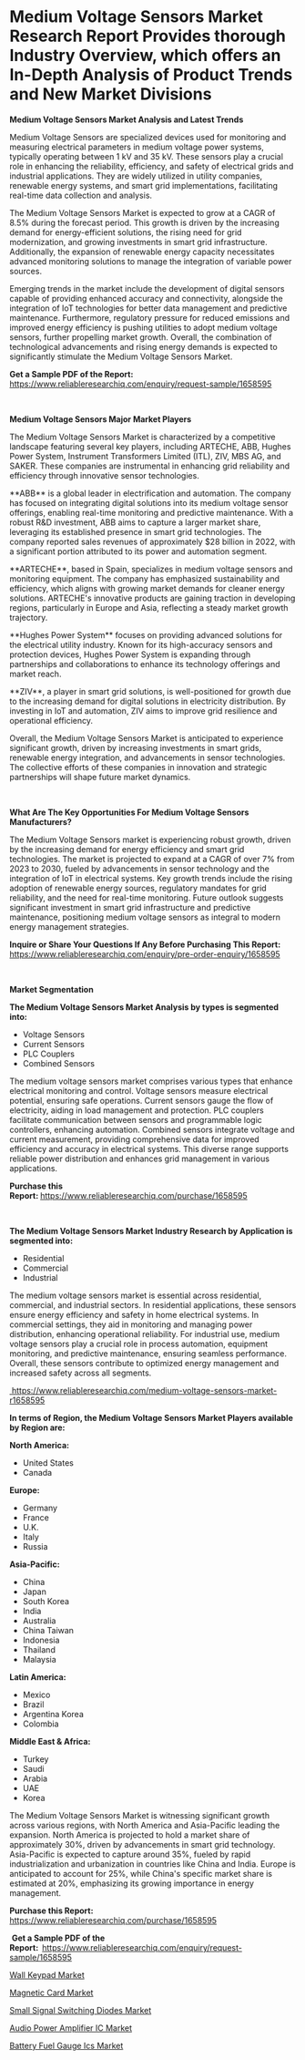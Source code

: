 <p><h1>Medium Voltage Sensors Market Research Report Provides thorough Industry Overview, which offers an In-Depth Analysis of Product Trends and New Market Divisions</h1></p><p><strong>Medium Voltage Sensors Market Analysis and Latest Trends</strong></p>
<p><p>Medium Voltage Sensors are specialized devices used for monitoring and measuring electrical parameters in medium voltage power systems, typically operating between 1 kV and 35 kV. These sensors play a crucial role in enhancing the reliability, efficiency, and safety of electrical grids and industrial applications. They are widely utilized in utility companies, renewable energy systems, and smart grid implementations, facilitating real-time data collection and analysis.</p><p>The Medium Voltage Sensors Market is expected to grow at a CAGR of 8.5% during the forecast period. This growth is driven by the increasing demand for energy-efficient solutions, the rising need for grid modernization, and growing investments in smart grid infrastructure. Additionally, the expansion of renewable energy capacity necessitates advanced monitoring solutions to manage the integration of variable power sources. </p><p>Emerging trends in the market include the development of digital sensors capable of providing enhanced accuracy and connectivity, alongside the integration of IoT technologies for better data management and predictive maintenance. Furthermore, regulatory pressure for reduced emissions and improved energy efficiency is pushing utilities to adopt medium voltage sensors, further propelling market growth. Overall, the combination of technological advancements and rising energy demands is expected to significantly stimulate the Medium Voltage Sensors Market.</p></p>
<p><strong>Get a Sample PDF of the Report:&nbsp;</strong> <a href="https://www.reliableresearchiq.com/enquiry/request-sample/1658595?utm_campaign=1129&utm_medium=2&utm_source=Github&utm_content=ia&utm_term=06042025&utm_id=medium-voltage-sensors">https://www.reliableresearchiq.com/enquiry/request-sample/1658595</a></p>
<p>&nbsp;</p>
<p><strong>Medium Voltage Sensors Major Market Players</strong></p>
<p><p>The Medium Voltage Sensors Market is characterized by a competitive landscape featuring several key players, including ARTECHE, ABB, Hughes Power System, Instrument Transformers Limited (ITL), ZIV, MBS AG, and SAKER. These companies are instrumental in enhancing grid reliability and efficiency through innovative sensor technologies.</p><p>**ABB** is a global leader in electrification and automation. The company has focused on integrating digital solutions into its medium voltage sensor offerings, enabling real-time monitoring and predictive maintenance. With a robust R&D investment, ABB aims to capture a larger market share, leveraging its established presence in smart grid technologies. The company reported sales revenues of approximately $28 billion in 2022, with a significant portion attributed to its power and automation segment.</p><p>**ARTECHE**, based in Spain, specializes in medium voltage sensors and monitoring equipment. The company has emphasized sustainability and efficiency, which aligns with growing market demands for cleaner energy solutions. ARTECHE's innovative products are gaining traction in developing regions, particularly in Europe and Asia, reflecting a steady market growth trajectory. </p><p>**Hughes Power System** focuses on providing advanced solutions for the electrical utility industry. Known for its high-accuracy sensors and protection devices, Hughes Power System is expanding through partnerships and collaborations to enhance its technology offerings and market reach.</p><p>**ZIV**, a player in smart grid solutions, is well-positioned for growth due to the increasing demand for digital solutions in electricity distribution. By investing in IoT and automation, ZIV aims to improve grid resilience and operational efficiency.</p><p>Overall, the Medium Voltage Sensors Market is anticipated to experience significant growth, driven by increasing investments in smart grids, renewable energy integration, and advancements in sensor technologies. The collective efforts of these companies in innovation and strategic partnerships will shape future market dynamics.</p></p>
<p>&nbsp;</p>
<p><strong>What Are The Key Opportunities For Medium Voltage Sensors Manufacturers?</strong></p>
<p><p>The Medium Voltage Sensors market is experiencing robust growth, driven by the increasing demand for energy efficiency and smart grid technologies. The market is projected to expand at a CAGR of over 7% from 2023 to 2030, fueled by advancements in sensor technology and the integration of IoT in electrical systems. Key growth trends include the rising adoption of renewable energy sources, regulatory mandates for grid reliability, and the need for real-time monitoring. Future outlook suggests significant investment in smart grid infrastructure and predictive maintenance, positioning medium voltage sensors as integral to modern energy management strategies.</p></p>
<p><strong>Inquire or Share Your Questions If Any Before Purchasing This Report:</strong> <a href="https://www.reliableresearchiq.com/enquiry/pre-order-enquiry/1658595?utm_campaign=1129&utm_medium=2&utm_source=Github&utm_content=ia&utm_term=06042025&utm_id=medium-voltage-sensors">https://www.reliableresearchiq.com/enquiry/pre-order-enquiry/1658595</a></p>
<p>&nbsp;</p>
<p><strong>Market Segmentation</strong></p>
<p><strong>The Medium Voltage Sensors Market Analysis by types is segmented into:</strong></p>
<p><ul><li>Voltage Sensors</li><li>Current Sensors</li><li>PLC Couplers</li><li>Combined Sensors</li></ul></p>
<p><p>The medium voltage sensors market comprises various types that enhance electrical monitoring and control. Voltage sensors measure electrical potential, ensuring safe operations. Current sensors gauge the flow of electricity, aiding in load management and protection. PLC couplers facilitate communication between sensors and programmable logic controllers, enhancing automation. Combined sensors integrate voltage and current measurement, providing comprehensive data for improved efficiency and accuracy in electrical systems. This diverse range supports reliable power distribution and enhances grid management in various applications.</p></p>
<p><strong>Purchase this Report:&nbsp;</strong><a href="https://www.reliableresearchiq.com/purchase/1658595?utm_campaign=1129&utm_medium=2&utm_source=Github&utm_content=ia&utm_term=06042025&utm_id=medium-voltage-sensors">https://www.reliableresearchiq.com/purchase/1658595</a></p>
<p>&nbsp;</p>
<p><strong>The Medium Voltage Sensors Market Industry Research by Application is segmented into:</strong></p>
<p><ul><li>Residential</li><li>Commercial</li><li>Industrial</li></ul></p>
<p><p>The medium voltage sensors market is essential across residential, commercial, and industrial sectors. In residential applications, these sensors ensure energy efficiency and safety in home electrical systems. In commercial settings, they aid in monitoring and managing power distribution, enhancing operational reliability. For industrial use, medium voltage sensors play a crucial role in process automation, equipment monitoring, and predictive maintenance, ensuring seamless performance. Overall, these sensors contribute to optimized energy management and increased safety across all segments.</p></p>
<p><a href="https://www.reliableresearchiq.com/medium-voltage-sensors-market-r1658595?utm_campaign=1129&utm_medium=2&utm_source=Github&utm_content=ia&utm_term=06042025&utm_id=medium-voltage-sensors">&nbsp;https://www.reliableresearchiq.com/medium-voltage-sensors-market-r1658595</a></p>
<p><strong>In terms of Region, the Medium Voltage Sensors Market Players available by Region are:</strong></p>
<p>
    <p> <strong> North America: </strong>
        <ul>
            <li>United States</li>
            <li>Canada</li>
        </ul>
        </p> 
    <p> <strong> Europe: </strong>
        <ul>
            <li>Germany</li>
            <li>France</li>
            <li>U.K.</li>
            <li>Italy</li>
            <li>Russia</li>
        </ul>
        </p> 
    <p> <strong> Asia-Pacific: </strong>
        <ul>
            <li>China</li>
            <li>Japan</li>
            <li>South Korea</li>
            <li>India</li>
            <li>Australia</li>
            <li>China Taiwan</li>
            <li>Indonesia</li>
            <li>Thailand</li>
            <li>Malaysia</li>
        </ul>
        </p> 
    <p> <strong> Latin America: </strong>
        <ul>
            <li>Mexico</li>
            <li>Brazil</li>
            <li>Argentina Korea</li>
            <li>Colombia</li>
        </ul>
        </p> 
    <p> <strong> Middle East & Africa: </strong>
        <ul>
            <li>Turkey</li>
            <li>Saudi</li>
            <li>Arabia</li>
            <li>UAE</li>
            <li>Korea</li>
        </ul>
    </p>
    </p>
<p><p>The Medium Voltage Sensors Market is witnessing significant growth across various regions, with North America and Asia-Pacific leading the expansion. North America is projected to hold a market share of approximately 30%, driven by advancements in smart grid technology. Asia-Pacific is expected to capture around 35%, fueled by rapid industrialization and urbanization in countries like China and India. Europe is anticipated to account for 25%, while China's specific market share is estimated at 20%, emphasizing its growing importance in energy management. </p></p>
<p><strong>Purchase this Report: </strong><a href="https://www.reliableresearchiq.com/purchase/1658595?utm_campaign=1129&utm_medium=2&utm_source=Github&utm_content=ia&utm_term=06042025&utm_id=medium-voltage-sensors">https://www.reliableresearchiq.com/purchase/1658595</a></p>
<p>&nbsp;<strong>Get a Sample PDF of the Report:&nbsp;&nbsp;</strong><a href="https://www.reliableresearchiq.com/enquiry/request-sample/1658595?utm_campaign=1129&utm_medium=2&utm_source=Github&utm_content=ia&utm_term=06042025&utm_id=medium-voltage-sensors">https://www.reliableresearchiq.com/enquiry/request-sample/1658595</a></p>
<p><strong></strong></p>
<p><p><a href="https://github.com/trenkkwasek84/Market-Research-Report-List-1/blob/main/wall-keypad-market.md?utm_campaign=1129&utm_medium=2&utm_source=Github&utm_content=ia&utm_term=06042025&utm_id=medium-voltage-sensors">Wall Keypad Market</a></p><p><a href="https://github.com/brinnoifon/Market-Research-Report-List-1/blob/main/magnetic-card-market.md?utm_campaign=1129&utm_medium=2&utm_source=Github&utm_content=ia&utm_term=06042025&utm_id=medium-voltage-sensors">Magnetic Card Market</a></p><p><a href="https://github.com/snapetylerho/Market-Research-Report-List-1/blob/main/small-signal-switching-diodes-market.md?utm_campaign=1129&utm_medium=2&utm_source=Github&utm_content=ia&utm_term=06042025&utm_id=medium-voltage-sensors">Small Signal Switching Diodes Market</a></p><p><a href="https://github.com/iwanesucices/Market-Research-Report-List-1/blob/main/audio-power-amplifier-ic-market.md?utm_campaign=1129&utm_medium=2&utm_source=Github&utm_content=ia&utm_term=06042025&utm_id=medium-voltage-sensors">Audio Power Amplifier IC Market</a></p><p><a href="https://github.com/sulvantomppa/Market-Research-Report-List-1/blob/main/battery-fuel-gauge-ics-market.md?utm_campaign=1129&utm_medium=2&utm_source=Github&utm_content=ia&utm_term=06042025&utm_id=medium-voltage-sensors">Battery Fuel Gauge Ics Market</a></p></p>